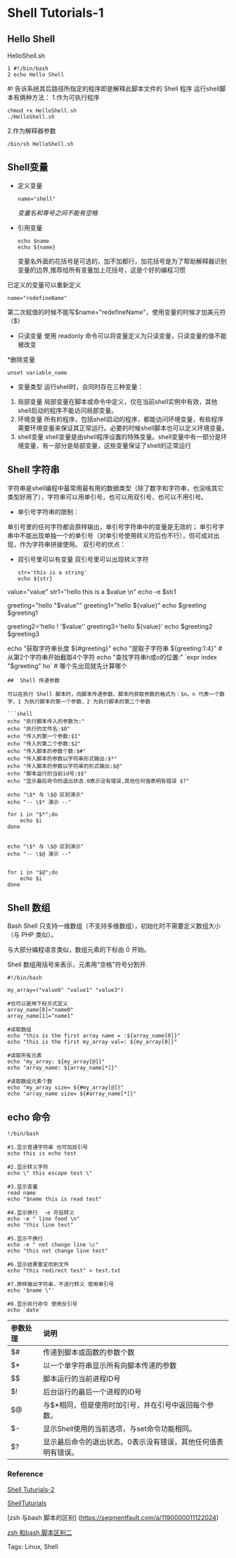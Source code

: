 # Shell Tutorials-1

## Hello Shell

HelloShell.sh

```shell
1 #!/bin/bash
2 echo Hello Shell
```

#! 告诉系统其后路径所指定的程序即是解释此脚本文件的 Shell 程序
运行shell脚本有俩种方法：
1.作为可执行程序

```shell
chmod +x HelloShell.sh
./HelloShell.sh
```

2.作为解释器参数

```shell
/bin/sh HelloShell.sh
```

## Shell变量

* 定义变量
  
  ```shell
  name="shell"
  ```
  
  *变量名和等号之间不能有空格*

* 引用变量
  
  ```shell
  echo $name
  echo ${name}
  ```
  
  变量名外面的花括号是可选的，加不加都行，加花括号是为了帮助解释器识别变量的边界,推荐给所有变量加上花括号，这是个好的编程习惯

已定义的变量可以重新定义

```
name="redefineName"
```

第二次赋值的时候不能写$name="redefineName"，使用变量的时候才加美元符（$）

* 只读变量
  使用 readonly 命令可以将变量定义为只读变量，只读变量的值不能被改变

*删除变量

```shell-session
unset variable_name
```

* 变量类型
  运行shell时，会同时存在三种变量：
1) 局部变量 局部变量在脚本或命令中定义，仅在当前shell实例中有效，其他shell启动的程序不能访问局部变量。
2) 环境变量 所有的程序，包括shell启动的程序，都能访问环境变量，有些程序需要环境变量来保证其正常运行。必要的时候shell脚本也可以定义环境变量。
3) shell变量 shell变量是由shell程序设置的特殊变量。shell变量中有一部分是环境变量，有一部分是局部变量，这些变量保证了shell的正常运行

## Shell 字符串

字符串是shell编程中最常用最有用的数据类型（除了数字和字符串，也没啥其它类型好用了），字符串可以用单引号，也可以用双引号，也可以不用引号。

* 单引号字符串的限制：

单引号里的任何字符都会原样输出，单引号字符串中的变量是无效的；
单引号字串中不能出现单独一个的单引号（对单引号使用转义符后也不行），但可成对出现，作为字符串拼接使用。
双引号的优点：

* 双引号里可以有变量
  双引号里可以出现转义字符
  
  ```shell
  str='this is a string'
  echo ${str}
  ```

value="value"
str1="hello this is a $value \n"
echo -e $str1

greeting="hello "$value""
greeting1="hello ${value}"
echo $greeting $greeting1

greeting2='hello ! '$value''
greeting3='hello ${value}'
echo $greeting2 $greeting3

echo "获取字符串长度 ${#greeting}"
echo "提取子字符串 ${greeting:1:4}" # 从第2个字符串开始截取4个字符
echo "查找字符串h或o的位置:" `expr index "$greeting" ho` # 哪个先出现就先计算哪个

```shell
##  Shell 传递参数

可以在执行 Shell 脚本时，向脚本传递参数，脚本内获取参数的格式为：$n。n 代表一个数字，1 为执行脚本的第一个参数，2 为执行脚本的第二个参数

```shell
echo "执行脚本传入的参数为:"
echo "执行的文件名:$0"
echo "传入的第一个参数:$1"
echo "传入的第二个参数:$2"
echo "传入脚本的参数个数:$#"
echo "传入脚本的参数以字符串形式输出:$*"
echo "传入脚本的参数以字符串的形式输出:$@"
echo "脚本运行的当前id号:$$"
echo "显示最后命令的退出状态.0表示没有错误,其他任何值表明有错误 $?"

echo "\$* 与 \$@ 区别演示"
echo "-- \$* 演示 --"

for i in "$*";do
    echo $i
done


echo "\$* 与 \$@ 区别演示"
echo "-- \$@ 演示 --"


for i in "$@";do
    echo $i
done
```

## Shell 数组

Bash Shell 只支持一维数组（不支持多维数组），初始化时不需要定义数组大小（与 PHP 类似）。

与大部分编程语言类似，数组元素的下标由 0 开始。

Shell 数组用括号来表示，元素用"空格"符号分割开.

```shell
#!/bin/bash

my_array=("value0" "value1" "value3")

#也可以是用下标方式定义
array_name[0]="name0"
array_name[1]="name1"

#读取数组
echo "this is the first array name = :${array_name[0]}"
echo "this is the first my_array val=: ${my_array[0]}"

#读取所有元素
echo "my_array: ${my_array[@]}"
echo "array_name: ${array_name[*]}"

#读取数组元素个数
echo "my_array size= ${#my_array[@]}"
echo "array_name size= ${#array_name[*]}"
```

## echo 命令

```shell
!/bin/bash

#1.显示普通字符串 也可加双引号
echo this is echo test

#2.显示转义字符
echo \" this escape test \"

#3.显示变量
read name
echo "$name this is read test"

#4.显示换行  -e 开启转义
echo -e " line feed \n"
echo "this line test"

#5.显示不换行 
echo -e " not change line \c"
echo "this not change line test"

#6.显示结果重定向到文件
echo "this redirect test" > test.txt

#7.原样输出字符串，不进行转义 使用单引号
echo '$name \"'

#8.显示执行命令 使用反引号
echo `date`
```

| 参数处理 | 说明                              |
|:---- |:------------------------------- |
| $#   | 传递到脚本或函数的参数个数                   |
| $*   | 以一个单字符串显示所有向脚本传递的参数             |
| $$   | 脚本运行的当前进程ID号                    |
| $!   | 后台运行的最后一个进程的ID号                 |
| $@   | 与$*相同，但是使用时加引号，并在引号中返回每个参数。     |
| $-   | 显示Shell使用的当前选项，与set命令功能相同。      |
| $?   | 显示最后命令的退出状态。0表示没有错误，其他任何值表明有错误。 |

### Reference

[Shell Tuturials-2](simplenote://note/83bb1d79-ccdd-4a8e-aeca-d9986533a445)    

[ShellTuturials](https://zhuanlan.zhihu.com/p/264346586)

[zsh 与bash 脚本的区别] (https://segmentfault.com/a/1190000011122024)

[zsh 和bash 脚本区别二](https://www.shangmayuan.com/a/60eca86f64924568877f8c7f.html    )

Tags:
  Linux, Shell